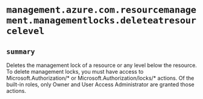 # `management.azure.com.resourcemanagement.managementlocks.deleteatresourcelevel`

## `summary`
Deletes the management lock of a resource or any level below the resource. To delete management locks, you must have access to Microsoft.Authorization/* or Microsoft.Authorization/locks/* actions. Of the built-in roles, only Owner and User Access Administrator are granted those actions.


